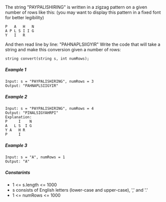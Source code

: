 The string "PAYPALISHIRING" is written in a zigzag pattern on a given number of rows like this: (you may want to display this pattern in a fixed font for better legibility)
```
P   A   H   N
A P L S I I G
Y   I   R
```
And then read line by line: "PAHNAPLSIIGYIR"
Write the code that will take a string and make this conversion given a number of rows:

```
string convert(string s, int numRows);
```

##### Example 1
```
Input: s = "PAYPALISHIRING", numRows = 3
Output: "PAHNAPLSIIGYIR"
```

##### Example 2
```
Input: s = "PAYPALISHIRING", numRows = 4
Output: "PINALSIGYAHRPI"
Explanation:
P     I    N
A   L S  I G
Y A   H R
P     I
```

##### Example 3
```
Input: s = "A", numRows = 1
Output: "A"
```

##### Constarints

- 1 <= s.length <= 1000
- s consists of English letters (lower-case and upper-case), ',' and '.'
- 1 <= numRows <= 1000


